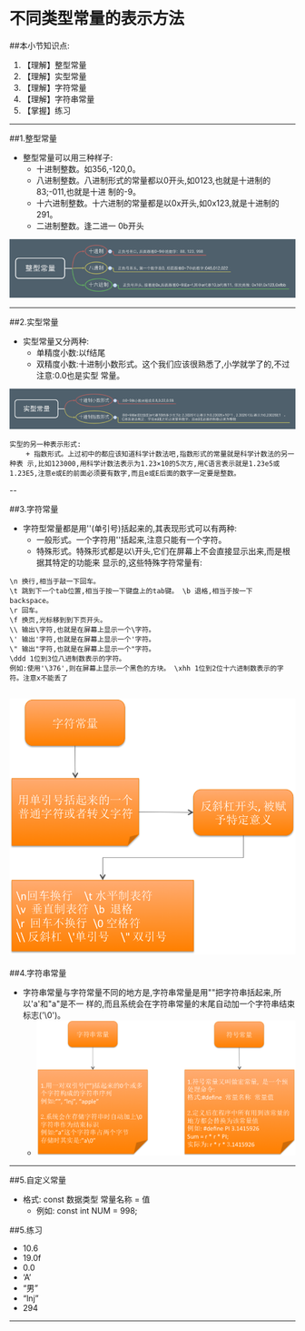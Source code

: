 # 不同类型常量的表示方法
##本小节知识点:
1. 【理解】整型常量
2. 【理解】实型常量
3. 【理解】字符常量
4. 【理解】字符串常量
5. 【掌握】练习

---

##1.整型常量
- 整型常量可以用三种样子:
    + 十进制整数。如356,-120,0。
    + 八进制整数。八进制形式的常量都以0开头,如0123,也就是十进制的83;-011,也就是十进 制的-9。
    + 十六进制整数。十六进制的常量都是以0x开头,如0x123,就是十进制的291。
    + 二进制整数。逢二进一 0b开头

![](./images/整型常量.png)

---

##2.实型常量
- 实型常量又分两种:
    + 单精度小数:以f结尾
    + 双精度小数:十进制小数形式。这个我们应该很熟悉了,小学就学了的,不过注意:0.0也是实型 常量。

![](./images/实型常量.png)


```
实型的另一种表示形式:
    + 指数形式。上过初中的都应该知道科学计数法吧,指数形式的常量就是科学计数法的另一种表 示,比如123000,用科学计数法表示为1.23×10的5次方,用C语言表示就是1.23e5或1.23E5,注意e或E的前面必须要有数字,而且e或E后面的数字一定要是整数。
```
--

##3.字符常量
- 字符型常量都是用''(单引号)括起来的,其表现形式可以有两种:
    + 一般形式。一个字符用''括起来,注意只能有一个字符。
    + 特殊形式。特殊形式都是以\开头,它们在屏幕上不会直接显示出来,而是根据其特定的功能来 显示的,这些特殊字符常量有:

```
\n 换行,相当于敲一下回车。
\t 跳到下一个tab位置,相当于按一下键盘上的tab键。 \b 退格,相当于按一下backspace。
\r 回车。
\f 换页,光标移到到下页开头。
\\ 输出\字符,也就是在屏幕上显示一个\字符。
\' 输出'字符,也就是在屏幕上显示一个'字符。
\" 输出"字符,也就是在屏幕上显示一个"字符。
\ddd 1位到3位八进制数表示的字符。
例如:使用'\376',则在屏幕上显示一个黑色的方块。 \xhh 1位到2位十六进制数表示的字符。注意x不能丢了
```
![](./images/字符常量.png)
---

##4.字符串常量
- 字符串常量与字符常量不同的地方是,字符串常量是用""把字符串括起来,所以'a'和"a"是不一 样的,而且系统会在字符串常量的末尾自动加一个字符串结束标志('\0')。
    + ![](./images/字符串常量.png)
---

##5.自定义常量
- 格式: const 数据类型 常量名称 = 值
    + 例如: const int NUM = 998;

##5.练习
- 10.6
- 19.0f
- 0.0
- ‘A’
- “男”
- “lnj”
- 294

---

